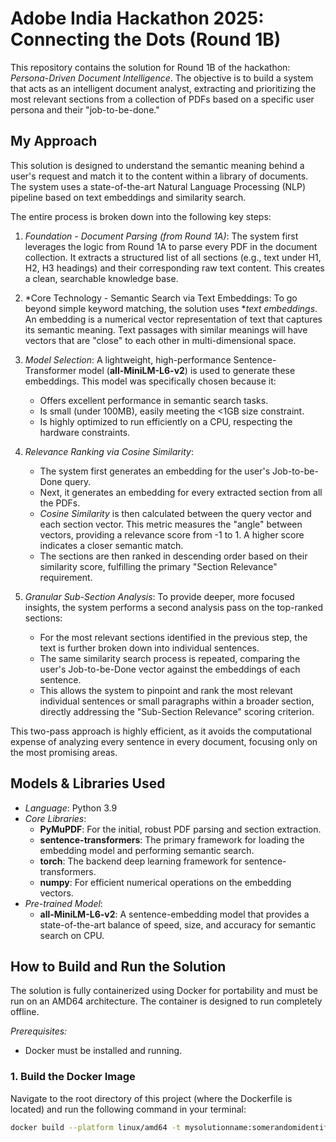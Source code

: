# Adobe India Hackathon 2025: Connecting the Dots (Round 1B)

This repository contains the solution for Round 1B of the hackathon: *Persona-Driven Document Intelligence*. The objective is to build a system that acts as an intelligent document analyst, extracting and prioritizing the most relevant sections from a collection of PDFs based on a specific user persona and their "job-to-be-done."

## My Approach

This solution is designed to understand the semantic meaning behind a user's request and match it to the content within a library of documents. The system uses a state-of-the-art Natural Language Processing (NLP) pipeline based on text embeddings and similarity search.

The entire process is broken down into the following key steps:

1.  *Foundation - Document Parsing (from Round 1A)*: The system first leverages the logic from Round 1A to parse every PDF in the document collection. It extracts a structured list of all sections (e.g., text under H1, H2, H3 headings) and their corresponding raw text content. This creates a clean, searchable knowledge base.

2.  *Core Technology - Semantic Search via Text Embeddings: To go beyond simple keyword matching, the solution uses **text embeddings*. An embedding is a numerical vector representation of text that captures its semantic meaning. Text passages with similar meanings will have vectors that are "close" to each other in multi-dimensional space.

3.  *Model Selection*: A lightweight, high-performance Sentence-Transformer model (**all-MiniLM-L6-v2**) is used to generate these embeddings. This model was specifically chosen because it:
    *   Offers excellent performance in semantic search tasks.
    *   Is small (under 100MB), easily meeting the <1GB size constraint.
    *   Is highly optimized to run efficiently on a CPU, respecting the hardware constraints.

4.  *Relevance Ranking via Cosine Similarity*:
    *   The system first generates an embedding for the user's Job-to-be-Done query.
    *   Next, it generates an embedding for every extracted section from all the PDFs.
    *   *Cosine Similarity* is then calculated between the query vector and each section vector. This metric measures the "angle" between vectors, providing a relevance score from -1 to 1. A higher score indicates a closer semantic match.
    *   The sections are then ranked in descending order based on their similarity score, fulfilling the primary "Section Relevance" requirement.

5.  *Granular Sub-Section Analysis*: To provide deeper, more focused insights, the system performs a second analysis pass on the top-ranked sections:
    *   For the most relevant sections identified in the previous step, the text is further broken down into individual sentences.
    *   The same similarity search process is repeated, comparing the user's Job-to-be-Done vector against the embeddings of each sentence.
    *   This allows the system to pinpoint and rank the most relevant individual sentences or small paragraphs within a broader section, directly addressing the "Sub-Section Relevance" scoring criterion.

This two-pass approach is highly efficient, as it avoids the computational expense of analyzing every sentence in every document, focusing only on the most promising areas.

## Models & Libraries Used

*   *Language*: Python 3.9
*   *Core Libraries*:
    *   **PyMuPDF**: For the initial, robust PDF parsing and section extraction.
    *   **sentence-transformers**: The primary framework for loading the embedding model and performing semantic search.
    *   **torch**: The backend deep learning framework for sentence-transformers.
    *   **numpy**: For efficient numerical operations on the embedding vectors.
*   *Pre-trained Model*:
    *   **all-MiniLM-L6-v2**: A sentence-embedding model that provides a state-of-the-art balance of speed, size, and accuracy for semantic search on CPU.

## How to Build and Run the Solution

The solution is fully containerized using Docker for portability and must be run on an AMD64 architecture. The container is designed to run completely offline.

*Prerequisites:*
*   Docker must be installed and running.

### 1. Build the Docker Image

Navigate to the root directory of this project (where the Dockerfile is located) and run the following command in your terminal:

```sh
docker build --platform linux/amd64 -t mysolutionname:somerandomidentifier .